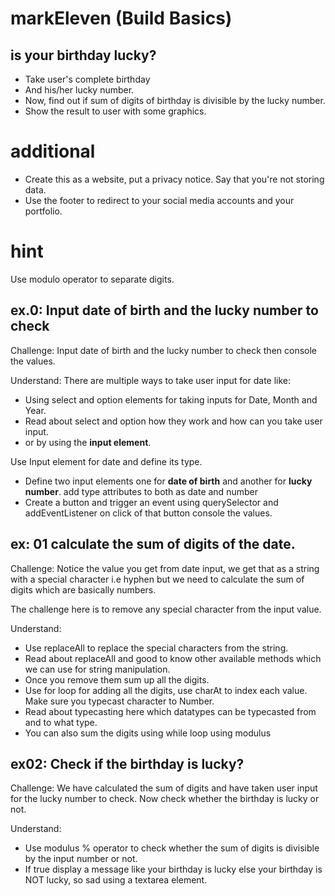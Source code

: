 # markEleven (Build Basics)
## is your birthday lucky?
- Take user's complete birthday
- And his/her lucky number.
- Now, find out if sum of digits of birthday is divisible by the lucky number.
- Show the result to user with some graphics.

# additional
- Create this as a website, put a privacy notice. Say that you're not storing data.
- Use the footer to redirect to your social media accounts and your portfolio.

# hint
Use modulo operator to separate digits.

## ex.0: Input date of birth and the lucky number to check
Challenge:
Input date of birth and the lucky number to check then console the values.

Understand:
There are multiple ways to take user input for date like:

- Using select and option elements for taking inputs for Date, Month and Year.
- Read about select and option how they work and how can you take user input.
- or by using the **input element**.

Use Input element for date and define its type.

- Define two input elements one for **date of birth** and another for **lucky number**.
add type attributes to both as date and number
- Create a button and trigger an event using querySelector and addEventListener on click of that button console the values.

## ex: 01 calculate the sum of digits of the date.
Challenge:
Notice the value you get from date input, we get that as a string with a special character i.e hyphen but we need to calculate the sum of digits which are basically numbers.

The challenge here is to remove any special character from the input value.

Understand:
- Use replaceAll to replace the special characters from the string.
- Read about replaceAll and good to know other available methods which we can use for string manipulation.
- Once you remove them sum up all the digits.
- Use for loop for adding all the digits, use charAt to index each value. Make sure you typecast character to Number.
- Read about typecasting here which datatypes can be typecasted from and to what type.
- You can also sum the digits using while loop using modulus

## ex02: Check if the birthday is lucky?
Challenge:
We have calculated the sum of digits and have taken user input for the lucky number to check. Now check whether the birthday is lucky or not.

Understand:
- Use modulus % operator to check whether the sum of digits is divisible by the input number or not.
- If true display a message like your birthday is lucky else your birthday is NOT lucky, so sad using a textarea element.
